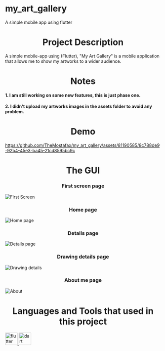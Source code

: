 # my_art_gallery
A simple mobile app using flutter


<h1 align="center">Project Description </h1>


A simple mobile-app using (Flutter), "My Art Gallery" is a mobile application that allows me to show my artworks to a wider audience.




<h1 align="center">Notes</h1>
<h4 align="left">1. I am still working on some new features, this is just phase one.</h4>
<h4 align="left">2. I didn't upload my artworks images in the assets folder to avoid any problem.</h4>




<h1 align="center">Demo</h1>





https://github.com/TheMostafax/my_art_gallery/assets/81190585/8c788de9-92b4-45e3-ba45-21cd8595bc9c






<h1 align="center">The GUI</h1>



<h3 align="center">First screen page</h3>

![First Screen](https://github.com/TheMostafax/my_art_gallery/assets/81190585/dc267e7b-4157-4c43-b2a6-5c9084099095)



<h3 align="center">Home page</h3>


![Home page](https://github.com/TheMostafax/my_art_gallery/assets/81190585/a320bef1-852e-47a9-ba5f-fc2129527a23)



<h3 align="center">Details page</h3>


![Details page](https://github.com/TheMostafax/my_art_gallery/assets/81190585/a0611d6d-c339-4a34-97ac-fac8eec2a306)




<h3 align="center">Drawing details page</h3>


![Drawing details](https://github.com/TheMostafax/my_art_gallery/assets/81190585/e662d909-59b9-4f6a-8052-ef8391d41231)




<h3 align="center">About me page </h3>

![About](https://github.com/TheMostafax/my_art_gallery/assets/81190585/dfa684d1-2f6e-44dc-a989-c8ba54c8a580)


  

<h1 align="center">Languages and Tools that used in this project</h1>
<a href="https://flutter.dev" target="_blank" rel="noreferrer"> <img src="https://www.vectorlogo.zone/logos/flutterio/flutterio-icon.svg" alt="flutter" width="40" height="40"/> </a><a href="https://dart.dev" target="_blank" rel="noreferrer"> <img src="https://www.vectorlogo.zone/logos/dartlang/dartlang-icon.svg" alt="dart" width="40" height="40"/> </a>
